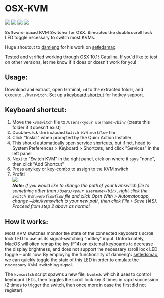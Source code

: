 # OSX-KVM
<img src="https://img.shields.io/badge/stability-stable-green.svg?color=%23307ABE&style=flat-square"> <img src="https://img.shields.io/github/languages/code-size/benjaminstout/osx-kvm.svg?color=%23307ABE&style=flat-square"> <img src="https://img.shields.io/github/license/benjaminstout/osx-kvm.svg?color=%23307ABE&style=flat-square"> <img src="https://img.shields.io/github/downloads/benjaminstout/osx-kvm/total.svg?style=flat-square">

Software-based KVM Switcher for OSX. Simulates the double scroll lock LED toggle necessary to switch most KVMs.

Huge shoutout to [damieng](https://github.com/damieng) for his work on [setledsmac](https://github.com/damieng/setledsmac).

Tested and verified working through OSX 10.15 Catalina. If you'd like to test on other versions, let me know if it does or doesn't work for you!
## Usage:
Download and extract, open terminal, `cd` to the extracted folder, and execute `./kvmswitch`. Set up a [keyboard shortcut](#keyboard-shortcut) for hotkey support.
## Keyboard shortcut:
1. Move the `kvmswitch` file to `/Users/<your username>/bin/` (create this folder if it doesn't exist)
2. Double-click the included `Switch KVM.workflow` file
3. Click "Install" when prompted by the Quick Action Installer
4. This should automatically open service shortcuts, but if not, head to System Preferences > Keyboard > Shortcuts, and click "Services" in the left panel
5. Next to "Switch KVM" in the right panel, click on where it says "none", then click "Add Shortcut"
6. Press any key or key-combo to assign to the KVM switch
7. Profit!  
![](https://i.imgur.com/wfW5yLB.png)  
*__Note:__ If you would like to change the path of your kvmswitch file to something other than `/Users/<your username>/bin/`, right-click the `Switch KVM.workflowflow` file and click Open With > Automator.app, change ~/bin/kvmswitch to your new path, then click File > Save (⌘S). Proceed from step 2 above as normal.*
## How it works:
Most KVM switches monitor the state of the connected keyboard's scroll lock LED to use as its signal-switching "hotkey" input. Unfortunately, MacOS will often remap the key (F14) on external keyboards to decrease the display brightness, and does not support the necessary scroll lock LED toggle – until now. By employing the functionality of damieng's [setledsmac](https://github.com/damieng/setledsmac), we can quickly toggle the state of this LED in order to emulate the necessary KVM-switching signal.

The `kvmswitch` script spawns a new file, `kvmleds` which it uses to control keyboard LEDs, then toggles the scroll lock key 3 times in rapid succession (2 times to trigger the  switch, then once more in case the first did not register).
